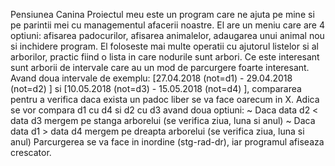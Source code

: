 Pensiunea Canina
	Proiectul meu este un program care ne ajuta pe mine si pe parintii mei cu managementul afacerii noastre. El are un meniu care are 4 optiuni: afisarea padocurilor, afisarea animalelor, adaugarea unui animal nou si inchidere program. 
	El foloseste mai multe operatii cu ajutorul listelor si al arborilor, practic fiind o lista in care nodurile sunt arbori.
	Ce este interesant sunt arborii de intervale care au un mod de parcurgere foarte interesant. 
Avand doua intervale de exemplu: [27.04.2018 (not=d1) - 29.04.2018 (not=d2) ] si [10.05.2018 (not=d3) - 15.05.2018 (not=d4) ], compararea pentru a verifica daca exista un padoc liber se va face oarecum in X. Adica se vor compara d1 cu d4 si d2 cu d3 avand doua optiuni:
	~ Daca data d2 < data d3 mergem pe stanga arborelui (se verifica ziua, luna si anul)
	~ Daca data d1 > data d4 mergem pe dreapta arborelui (se verifica ziua, luna si anul)
Parcurgerea se va face in inordine (stg-rad-dr), iar programul afiseaza crescator.
